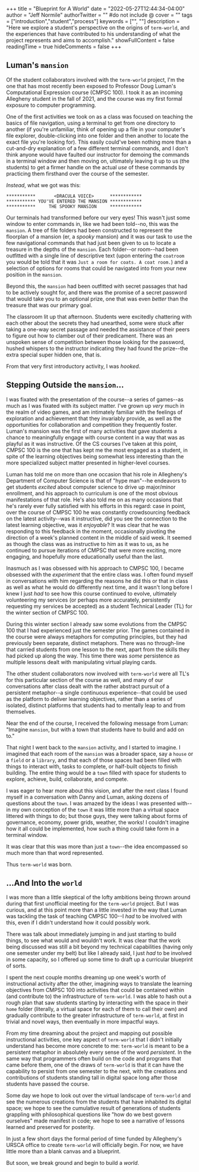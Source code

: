 +++
title = "Blueprint for A World"
date = "2022-05-27T12:44:34-04:00"
author = "Jeff Normile"
authorTwitter = "" #do not include @
cover = ""
tags = ["introduction","student","process"]
keywords = ["", ""]
description = "Here we explore a student's perspective on the origins of `term-world`, and the experiences that have contributed to his understanding of what the project represents and aims to accomplish."
showFullContent = false
readingTime = true
hideComments = false
+++

## Luman's `mansion`

Of the student collaborators involved with the `term-world` project, I'm the one that has most recently been exposed to Professor Doug Luman's Computational Expression course (CMPSC 100). I took it as an incoming Allegheny student in the fall of 2021, and the course was my first formal exposure to computer programming.

One of the first activities we took on as a class was focused on teaching the basics of file navigation, using a terminal to get from one directory to another (if you're unfamiliar, think of opening up a file in your computer's file explorer, double-clicking into one folder and then another to locate the exact file you're looking for). This easily could've been nothing more than a cut-and-dry explanation of a few different terminal commands, and I don't think anyone would have faulted our instructor for demoing the commands in a terminal window and then moving on, ultimately leaving it up to us (the students) to get a firmer handle on the actual *use* of these commands by practicing them firsthand over the course of the semester.

*Instead*, what we got was this:

```
***********       <DRACULA VOICE>      ************
*********** YOU'VE ENTERED THE MANSION ************
***********     THE SPOOKY MANSION     ************
```

Our terminals had transformed before our very eyes! This wasn't just some window to enter commands in, like we had been told--no, this was the `mansion`. A tree of file folders had been constructed to represent the floorplan of a mansion (er, a *spooky* mansion) and it was our task to use the few navigational commands that had just been given to us to locate a treasure in the depths of the `mansion`. Each folder--or room--had been outfitted with a single line of descriptive text (upon entering the `coatroom` you would be told that it was `Just a room for coats. A coat room.`) and a selection of options for rooms that could be navigated into from your new position in the `mansion`.

Beyond this, the `mansion` had been outfitted with secret passages that had to be actively sought for, and there was the promise of a secret password that would take you to an optional prize, one that was even *better* than the treasure that was our primary goal.

The classroom lit up that afternoon. Students were excitedly chattering with each other about the secrets they had unearthed, some were stuck after taking a one-way secret passage and needed the assistance of their peers to figure out how to clamber out of their predicament. There was an unspoken sense of competition between those looking for the password, hushed whispers to the instructor indicating they had found the prize--the extra special super hidden one, that is.

From that very first introductory activity, I was *hooked*.

## Stepping Outside the `mansion`...

I was fixated with the presentation of the course--a series of games--as much as I was fixated with its subject matter. I've grown up *very* much in the realm of video games, and am intimately familiar with the feelings of exploration and achievement that they invariably provide, as well as the opportunities for collaboration and competition they frequently foster. Luman's mansion was the first of many activities that gave students a chance to meaningfully engage with course content in a way that was as playful as it was instructive. Of the CS courses I've taken at this point, CMPSC 100 is the one that has kept me the most engaged as a student, in spite of the learning objectives being somewhat less interesting than the more specialized subject matter presented in higher-level courses.

Luman has told me on more than one occasion that his role in Allegheny's Department of Computer Science is that of "hype man"--he endeavors to get students *excited* about computer science to drive up major/minor enrollment, and his approach to curriculum is one of the most obvious manifestations of that role. He's also told me on as many occasions that he's rarely ever fully satisfied with his efforts in this regard: case in point, over the course of CMPSC 100 he was constantly crowdsourcing feedback on the latest activity--was it instructive, did you see the connection to the latest learning objective, was it *enjoyable*? It was clear that he was responding to this feedback in the moment, occasionally pivoting the direction of a week's planned content in the middle of said week. It seemed as though the class was as instructive to him as it was to us, as he continued to pursue iterations of CMPSC that were more exciting, more engaging, and hopefully more educationally useful than the last.

Inasmuch as I was obsessed with his approach to CMPSC 100, I became obsessed with the *experiment* that the entire class was. I often found myself in conversations with him regarding the reasons he did this or that in class as well as what he would do differently next time, and it wasn't long before I knew I just *had* to see how this course continued to evolve, ultimately volunteering my services (or perhaps more accurately, persistently requesting my services be accepted) as a student Technical Leader (TL) for the winter section of CMPSC 100.

During this winter section I already saw some evolutions from the CMPSC 100 that I had experienced just the semester prior. The games contained in the course were always metaphors for computing principles, but they had previously been separate, distinct metaphors. There was no through-line that carried students from one lesson to the next, apart from the skills they had picked up along the way. This time there was *some* persistence as multiple lessons dealt with manipulating virtual playing cards.

The other student collaborators now involved with `term-world` were all TL's for this particular section of the course as well, and many of our conversations after class dealt with the rather abstract pursuit of a persistent metaphor--a single continuous experience--that could be used as the platform to deliver learning objectives, rather than a series of isolated, distinct platforms that students had to mentally leap to and from themselves.

Near the end of the course, I received the following message from Luman: "Imagine `mansion`, but with a town that students have to build and add on to."

That night I went back to the `mansion` activity, and I started to imagine. I imagined that each room of the `mansion` was a broader space, say a `house` or a `field` or a `library`, and that each of those spaces had been filled with things to interact with, tasks to complete, or half-built objects to finish building. The entire thing would be a `town` filled with space for students to explore, achieve, build, collaborate, and compete.

I was eager to hear more about this vision, and after the next class I found myself in a conversation with Danny and Luman, asking dozens of questions about the `town`. I was amazed by the ideas I was presented with--in my own conception of the `town` it was little more than a virtual space littered with things to do; but those guys, they were talking about forms of governance, economy, power grids, weather, the works! I couldn't imagine how it all could be implemented, how such a thing could take form in a terminal window.

It was clear that this was more than just a `town`--the idea encompassed so much more than that word represented.

Thus `term-world` was born.

## ...And Into the `world`

I was more than a little skeptical of the lofty ambitions being thrown around during that first unofficial meeting for the `term-world` project. But I was curious, and at this point more than a little invested in the way that Luman was tackling the task of teaching CMPSC 100--I *had* to be involved with this, even if I didn't understand how it could possibly work.

There was talk about immediately jumping in and just starting to build things, to see what would and wouldn't work. It was clear that the work being discussed was still a bit beyond my technical capabilities (having only one semester under my belt) but like I already said, I just *had* to be involved in some capacity, so I offered up some time to draft up a curricular blueprint of sorts.

I spent the next couple months dreaming up one week's worth of instructional activity after the other, imagining ways to translate the learning objectives from CMPSC 100 into activities that could be contained within (and contribute to) the infrastructure of `term-world`. I was able to hash out a rough plan that saw students starting by interacting with the space in their `home` folder (literally, a virtual space for each of them to call their own) and gradually contribute to the greater infrastructure of `term-world`, at first in trivial and novel ways, then eventually in more impactful ways.

From my time dreaming about the project and mapping out possible instructional activities, one key aspect of `term-world` that I didn't initially understand has become more concrete to me: `term-world` is meant to be a persistent metaphor in absolutely every sense of the word *persistent*. In the same way that programmers often build on the code and programs that came before them, one of the draws of `term-world` is that it can have the capability to persist from one semester to the next, with the creations and contributions of students standing tall in digital space long after those students have passed the course.

Some day we hope to look out over the virtual landscape of `term-world` and see the numerous creations from the students that have inhabited its digital space; we hope to see the cumulative result of generations of students grappling with philosophical questions like "how do we best govern ourselves" made manifest in code; we hope to see a narrative of lessons learned and preserved for posterity.

In just a few short days the formal period of time funded by Allegheny's URSCA office to create `term-world` will officially begin. For now, we have little more than a blank canvas and a blueprint.

But soon, we break ground and begin to build a *world*.